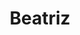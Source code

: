 ---
title: Beatriz
artigo: a
picture: /images/b/Beatriz.jpg
background: /images/fundos/heartpoa.jpg
style: style-verde1
description: Significado do nome Beatriz
full-description: Olha só que privilégio se chamar Beatriz.  O nome tem origem no latim, beatus, que significa "feliz" ou Beatrice, que quer dizer “a que traz felicidade” ou "aquela que faz os outros felizes". Da até vontade de trocar o nome para Beatriz.  Afinal, quem não quer ser feliz?!
---